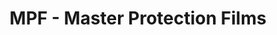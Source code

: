 ---
title: "MPF - Master Protection Films"
url: /los-angeles/mpf-master-protection-films/
shop: car repair
---